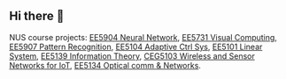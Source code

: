 ## Hi there 👋

NUS course projects: [EE5904 Neural Network](https://github.com/twilightxym/NUS-EE5904-Neural-Networks.git), [EE5731 Visual Computing](https://github.com/twilightxym/NUS-EE5731-Visual-Computing.git), [EE5907 Pattern Recognition](https://github.com/twilightxym/NUS-EE5907-Pattern-Recognition.git), [EE5104 Adaptive Ctrl Sys](https://github.com/twilightxym/NUS-EE5104-Adaptive-Ctrl-Sys.git), [EE5101 Linear System](https://github.com/twilightxym/NUS-EE5101-Linear-System.git), [EE5139 Information Theory](https://github.com/twilightxym/NUS-EE5139-Information-Theory.git), [CEG5103 Wireless and Sensor Networks for IoT](https://github.com/twilightxym/NUS-CEG5103-Wireless-and-Sensor-Networks-for-IoT.git), [EE5134 Optical comm & Networks]().







<!--
**twilightxym/twilightxym** is a ✨ _special_ ✨ repository because its `README.md` (this file) appears on your GitHub profile.

Here are some ideas to get you started:

- 🔭 I’m currently working on ...
- 🌱 I’m currently learning ...
- 👯 I’m looking to collaborate on ...
- 🤔 I’m looking for help with ...
- 💬 Ask me about ...
- 📫 How to reach me: ...
- 😄 Pronouns: ...
- ⚡ Fun fact: ...
-->
